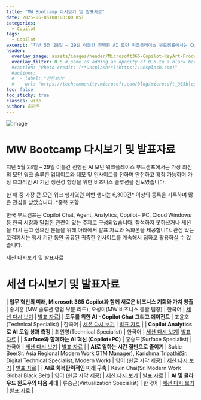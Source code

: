 ```yaml
---
title: "MW Bootcamp 다시보기 및 발표자료"
date: 2025-06-05T00:00:00 KST
categories:
  - Copilot
tags:
  - Copilot
excerpt: "지난 5월 28일 – 29일 이틀간 진행된 AI 모던 워크플레이스 부트캠프에서는 Copilot Chat, Agent, Analytics, Copilot+ PC, Cloud Windows 등 한국 시장과 밀접한 관련이 있는 주제로 구성되었습니다. 참석하지 못하셨거나 세션을 다시 듣고 싶으신 분들을 위해 아래에서 발표 자료와 녹화본을 제공합니다. 관심 있는 고객께서는 행사 기간 동안 공유된 귀중한 인사이트를 계속해서 접하고 활용하실 수 있습니다."
header:
  overlay_image: assets/images/header/Microsoft365-Copilot-KeyArt-Productivity-6K-01.png
  overlay_filter: 0.5 # same as adding an opacity of 0.5 to a black background
  #caption: "Photo credit: [**Unsplash**](https://unsplash.com)"
  #actions:
  #  - label: "원문보기"
  #    url: "https://techcommunity.microsoft.com/blog/microsoft_365blog/sharing-the-vision-microsoft-365-community-conference-keynotes-now-available/4416368"
toc: false
toc_sticky: true
classes: wide
author: 최정우
---
```


![image](/mwkorea/assets/images/20250605/image12.png)  

# MW Bootcamp 다시보기 및 발표자료

지난 5월 28일 – 29일 이틀간 진행된 AI 모던 워크플레이스 부트캠프에서는 가장 최신의 모던 워크 솔루션 업데이트와 데모 및 인사이트를 전하며 안전하고 확장 가능하며 가장 효과적인 AI 기반 생산성 향상을 위한 비즈니스 솔루션을 선보였습니다.

한 해 중 가장 큰 모던 워크 행사였던 이번 행사는 6,300건* 이상의 등록을 기록하며 많은 관심을 받았습니다. *중복 포함

한국 부트캠프는 Copilot Chat, Agent, Analytics, Copilot+ PC, Cloud Windows 등 한국 시장과 밀접한 관련이 있는 주제로 구성되었습니다. 참석하지 못하셨거나 세션을 다시 듣고 싶으신 분들을 위해 아래에서 발표 자료와 녹화본을 제공합니다. 관심 있는 고객께서는 행사 기간 동안 공유된 귀중한 인사이트를 계속해서 접하고 활용하실 수 있습니다.


세션 다시보기 및 발표자료

# 세션 다시보기 및 발표자료

| **업무 혁신의 미래, Microsoft 365 Copilot과 함께 새로운 비즈니스 기회와 가치 창출** | 송치훈 (MW 솔루션 영업 부문 리드), 오성미(MW 비즈니스 총괄 팀장) | 한국어 | [세션 다시 보기](https://nam06.safelinks.protection.outlook.com/?url=https%3A%2F%2Finfo.microsoft.com%2FKO-T2C-VDEO-FY25-05May-29-Microsoft-AI-Modern-Workplace-Bootcamp-Replay-The-Future-of-Work-Innovation-Creating-New-Business-Opportunities-SRGCM14622_LP01-Registration---Form-in-Body.html&data=05%7C02%7Cjeongwoo.choi%40microsoft.com%7Ce628a5dc724d48d6d66708dda3c76de2%7C72f988bf86f141af91ab2d7cd011db47%7C1%7C0%7C638846799769141141%7CUnknown%7CTWFpbGZsb3d8eyJFbXB0eU1hcGkiOnRydWUsIlYiOiIwLjAuMDAwMCIsIlAiOiJXaW4zMiIsIkFOIjoiTWFpbCIsIldUIjoyfQ%3D%3D%7C0%7C%7C%7C&sdata=uAyYEt5Q5%2Bx6Hxmwwb7d1cyhp5fgcTGs3ODWGVBBC8s%3D&reserved=0) | [발표 자료](https://nam06.safelinks.protection.outlook.com/?url=https%3A%2F%2Faka.ms%2FAIMWBootcamp_KO_WTIandNewCopilot&data=05%7C02%7Cjeongwoo.choi%40microsoft.com%7Ce628a5dc724d48d6d66708dda3c76de2%7C72f988bf86f141af91ab2d7cd011db47%7C1%7C0%7C638846799769151063%7CUnknown%7CTWFpbGZsb3d8eyJFbXB0eU1hcGkiOnRydWUsIlYiOiIwLjAuMDAwMCIsIlAiOiJXaW4zMiIsIkFOIjoiTWFpbCIsIldUIjoyfQ%3D%3D%7C0%7C%7C%7C&sdata=uOWPmpw624zhsMnD7TkcqlfFQzJFUOnZLthzI5DSWIE%3D&reserved=0)|
| **모두를 위한 AI - Copilot Chat 그리고 에이전트** | 조윤호(Technical Specialist) | 한국어 | [세션 다시 보기](https://nam06.safelinks.protection.outlook.com/?url=https%3A%2F%2Finfo.microsoft.com%2FKO-T2C-VDEO-FY25-05May-29-Microsoft-AI-Modern-Workplace-Boot-Camp-Replay-AI-for-All-Copilot-Chat-and-Agents-SRGCM14623_LP01-Registration---Form-in-Body.html&data=05%7C02%7Cjeongwoo.choi%40microsoft.com%7Ce628a5dc724d48d6d66708dda3c76de2%7C72f988bf86f141af91ab2d7cd011db47%7C1%7C0%7C638846799769160619%7CUnknown%7CTWFpbGZsb3d8eyJFbXB0eU1hcGkiOnRydWUsIlYiOiIwLjAuMDAwMCIsIlAiOiJXaW4zMiIsIkFOIjoiTWFpbCIsIldUIjoyfQ%3D%3D%7C0%7C%7C%7C&sdata=MgkfbgJNnmMivyJTVH%2BIor%2FVvghrLJMU9ESPkiFXmtk%3D&reserved=0) | [발표 자료](https://nam06.safelinks.protection.outlook.com/?url=https%3A%2F%2Faka.ms%2FAIMWBootcamp_KO_CopilotChatandAgent&data=05%7C02%7Cjeongwoo.choi%40microsoft.com%7Ce628a5dc724d48d6d66708dda3c76de2%7C72f988bf86f141af91ab2d7cd011db47%7C1%7C0%7C638846799769173068%7CUnknown%7CTWFpbGZsb3d8eyJFbXB0eU1hcGkiOnRydWUsIlYiOiIwLjAuMDAwMCIsIlAiOiJXaW4zMiIsIkFOIjoiTWFpbCIsIldUIjoyfQ%3D%3D%7C0%7C%7C%7C&sdata=zIWGs0wcYgHB%2BKuz%2BKIjuOVwPZ%2F6JZLKW%2BC40c2DbEQ%3D&reserved=0) |
| **Copilot Analytics로 AI 도입 성과 측정** | 최원영(Technical Specialist) | 한국어 | [세션 다시 보기](https://nam06.safelinks.protection.outlook.com/?url=https%3A%2F%2Finfo.microsoft.com%2FKO-T2C-VDEO-FY25-05May-28-Microsoft-AI-Modern-Workplace-Boot-Camp-Replay-Measuring-AI-Adoption-Outcomes-with-Copilot-Analytics-SRGCM14624_LP01-Registration---Form-in-Body.html&data=05%7C02%7Cjeongwoo.choi%40microsoft.com%7Ce628a5dc724d48d6d66708dda3c76de2%7C72f988bf86f141af91ab2d7cd011db47%7C1%7C0%7C638846799769182901%7CUnknown%7CTWFpbGZsb3d8eyJFbXB0eU1hcGkiOnRydWUsIlYiOiIwLjAuMDAwMCIsIlAiOiJXaW4zMiIsIkFOIjoiTWFpbCIsIldUIjoyfQ%3D%3D%7C0%7C%7C%7C&sdata=knrK1JmgZQkGd%2FdpBfqhVjuZkWKbSpWl4uDHS8eaJWc%3D&reserved=0)| [발표 자료](https://nam06.safelinks.protection.outlook.com/?url=https%3A%2F%2Faka.ms%2FAIMWBootcamp_KO_CopilotAnalytics&data=05%7C02%7Cjeongwoo.choi%40microsoft.com%7Ce628a5dc724d48d6d66708dda3c76de2%7C72f988bf86f141af91ab2d7cd011db47%7C1%7C0%7C638846799769192416%7CUnknown%7CTWFpbGZsb3d8eyJFbXB0eU1hcGkiOnRydWUsIlYiOiIwLjAuMDAwMCIsIlAiOiJXaW4zMiIsIkFOIjoiTWFpbCIsIldUIjoyfQ%3D%3D%7C0%7C%7C%7C&sdata=t9vPlxV7FLqT80dAeeG19Q6YWegUHCWR5ryhX1NYGjg%3D&reserved=0) |
| **Surface와 함께하는 AI 혁신 (Copilot+PC)** | 홍승모(Surface Specialist) | 한국어 | [세션 다시 보기](https://nam06.safelinks.protection.outlook.com/?url=https%3A%2F%2Finfo.microsoft.com%2FKO-T2C-VDEO-FY25-05May-30-Microsoft-AI-Modern-Workplace-Boot-Camp-Replay-AI-Innovation-with-Surface-CopilotPC-SRGCM14625_LP01-Registration---Form-in-Body.html&data=05%7C02%7Cjeongwoo.choi%40microsoft.com%7Ce628a5dc724d48d6d66708dda3c76de2%7C72f988bf86f141af91ab2d7cd011db47%7C1%7C0%7C638846799769201718%7CUnknown%7CTWFpbGZsb3d8eyJFbXB0eU1hcGkiOnRydWUsIlYiOiIwLjAuMDAwMCIsIlAiOiJXaW4zMiIsIkFOIjoiTWFpbCIsIldUIjoyfQ%3D%3D%7C0%7C%7C%7C&sdata=72DADPemFAuDqPyjc%2BsVdxhftEENbUiq03htFdLEl5Q%3D&reserved=0) | [발표 자료](https://nam06.safelinks.protection.outlook.com/?url=https%3A%2F%2Faka.ms%2FAIMWBootcamp_KO_CopilotPC&data=05%7C02%7Cjeongwoo.choi%40microsoft.com%7Ce628a5dc724d48d6d66708dda3c76de2%7C72f988bf86f141af91ab2d7cd011db47%7C1%7C0%7C638846799769211460%7CUnknown%7CTWFpbGZsb3d8eyJFbXB0eU1hcGkiOnRydWUsIlYiOiIwLjAuMDAwMCIsIlAiOiJXaW4zMiIsIkFOIjoiTWFpbCIsIldUIjoyfQ%3D%3D%7C0%7C%7C%7C&sdata=paLOMUq2xB7nCgZWasGoSJKNr8wi3e2te4iiEoOdGv8%3D&reserved=0) |
| **AI로 일하는 시간 절반으로 줄이기** | Sukie Bee(Sr. Asia Regional Modern Work GTM Manager), Karishma Tripathi(Sr. Digital Technical Specialist, Modern Work) | 영어 (한글 자막 제공) | [세션 다시 보기](https://nam06.safelinks.protection.outlook.com/?url=https%3A%2F%2Finfo.microsoft.com%2FKO-T2C-VDEO-FY25-05May-22-Microsoft-AI-Modern-Workplace-Boot-Camp-Replay-Cut-Your-Working-Time-in-Half-with-AI-SRGCM14619_LP01-Registration---Form-in-Body.html&data=05%7C02%7Cjeongwoo.choi%40microsoft.com%7Ce628a5dc724d48d6d66708dda3c76de2%7C72f988bf86f141af91ab2d7cd011db47%7C1%7C0%7C638846799769221066%7CUnknown%7CTWFpbGZsb3d8eyJFbXB0eU1hcGkiOnRydWUsIlYiOiIwLjAuMDAwMCIsIlAiOiJXaW4zMiIsIkFOIjoiTWFpbCIsIldUIjoyfQ%3D%3D%7C0%7C%7C%7C&sdata=uM2v8m4lSKIKk9xCTeNItOU7htAdDINIL40Y41kkdGM%3D&reserved=0) | [발표 자료](https://nam06.safelinks.protection.outlook.com/?url=https%3A%2F%2Faka.ms%2FAIMWBootcamp_KO_SecuringProductivity&data=05%7C02%7Cjeongwoo.choi%40microsoft.com%7Ce628a5dc724d48d6d66708dda3c76de2%7C72f988bf86f141af91ab2d7cd011db47%7C1%7C0%7C638846799769231133%7CUnknown%7CTWFpbGZsb3d8eyJFbXB0eU1hcGkiOnRydWUsIlYiOiIwLjAuMDAwMCIsIlAiOiJXaW4zMiIsIkFOIjoiTWFpbCIsIldUIjoyfQ%3D%3D%7C0%7C%7C%7C&sdata=MgsQ8B%2FySW6IEHX81sOFr%2B8jwrNPUW4eEDTxXlHW40s%3D&reserved=0) |
| **AI로 회복탄력적인 미래 구축** | Kevin Chai(Sr. Modern Work Global Black Belt) | 영어 (한글 자막 제공) | [세션 다시 보기](https://nam06.safelinks.protection.outlook.com/?url=https%3A%2F%2Finfo.microsoft.com%2FKO-T2C-VDEO-FY25-05May-22-Microsoft-AI-Modern-Workplace-Boot-Camp-Replay-Building-a-Resilient-Future-with-AI-SRGCM14620_LP01-Registration---Form-in-Body.html&data=05%7C02%7Cjeongwoo.choi%40microsoft.com%7Ce628a5dc724d48d6d66708dda3c76de2%7C72f988bf86f141af91ab2d7cd011db47%7C1%7C0%7C638846799769240709%7CUnknown%7CTWFpbGZsb3d8eyJFbXB0eU1hcGkiOnRydWUsIlYiOiIwLjAuMDAwMCIsIlAiOiJXaW4zMiIsIkFOIjoiTWFpbCIsIldUIjoyfQ%3D%3D%7C0%7C%7C%7C&sdata=39twgDi15OFoKWdypG2XvkSizp3fgeHL6ol7wxFcujw%3D&reserved=0[) | [발표 자료](https://nam06.safelinks.protection.outlook.com/?url=https%3A%2F%2Faka.ms%2FAIMWBootcamp_KO_DemoforSecureProductivity&data=05%7C02%7Cjeongwoo.choi%40microsoft.com%7Ce628a5dc724d48d6d66708dda3c76de2%7C72f988bf86f141af91ab2d7cd011db47%7C1%7C0%7C638846799769250612%7CUnknown%7CTWFpbGZsb3d8eyJFbXB0eU1hcGkiOnRydWUsIlYiOiIwLjAuMDAwMCIsIlAiOiJXaW4zMiIsIkFOIjoiTWFpbCIsIldUIjoyfQ%3D%3D%7C0%7C%7C%7C&sdata=Y%2FV1CsL%2Bdux3wrQYJZz%2FwBNXVuFDdvTb1Bh7JcDgOb4%3D&reserved=0) |
| **AI 및 클라우드 윈도우의 다음 세대** | 류승근(Virtualization Specialist) | 한국어 | [세션 다시 보기](https://nam06.safelinks.protection.outlook.com/?url=https%3A%2F%2Finfo.microsoft.com%2FKO-MODEND-VDEO-FY25-05May-29-Microsoft-AI-Modern-Workplace-Boot-Camp-Replay-Next-Generation-of-AI-and-Cloud-Windows-SRGCM14621_LP01-Registration---Form-in-Body.html&data=05%7C02%7Cjeongwoo.choi%40microsoft.com%7Ce628a5dc724d48d6d66708dda3c76de2%7C72f988bf86f141af91ab2d7cd011db47%7C1%7C0%7C638846799769260644%7CUnknown%7CTWFpbGZsb3d8eyJFbXB0eU1hcGkiOnRydWUsIlYiOiIwLjAuMDAwMCIsIlAiOiJXaW4zMiIsIkFOIjoiTWFpbCIsIldUIjoyfQ%3D%3D%7C0%7C%7C%7C&sdata=uFF%2F9uAgU2lDd4JLwqMVyft4%2FObmNyAbwLh2XWJaNvM%3D&reserved=0) | [발표 자료](https://nam06.safelinks.protection.outlook.com/?url=https%3A%2F%2Faka.ms%2FAIMWBootcamp_KO_CloudEndpoint&data=05%7C02%7Cjeongwoo.choi%40microsoft.com%7Ce628a5dc724d48d6d66708dda3c76de2%7C72f988bf86f141af91ab2d7cd011db47%7C1%7C0%7C638846799769270503%7CUnknown%7CTWFpbGZsb3d8eyJFbXB0eU1hcGkiOnRydWUsIlYiOiIwLjAuMDAwMCIsIlAiOiJXaW4zMiIsIkFOIjoiTWFpbCIsIldUIjoyfQ%3D%3D%7C0%7C%7C%7C&sdata=BWZQ%2F82%2FFhBetwZyOEoL8IJMGnTN58aZ9g52jwgu8gQ%3D&reserved=0) |

